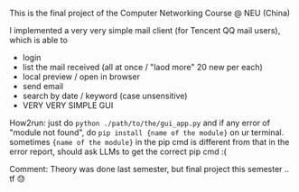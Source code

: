 This is the final project of the Computer Networking Course @ NEU (China)

I implemented a very very simple mail client (for Tencent QQ mail users), which is able to
- login
- list the mail received (all at once / "laod more" 20 new per each)
- local preview / open in browser
- send email
- search by date / keyword (case unsensitive)
- VERY VERY SIMPLE GUI

How2run: just do `python ./path/to/the/gui_app.py` and if any error of "module not found", do `pip install {name of the module}` on ur terminal. sometimes `{name of the module}` in the pip cmd is different from that in the error report, should ask LLMs to get the correct pip cmd :(

Comment: Theory was done last semester, but final project this semester .. tf 😓
